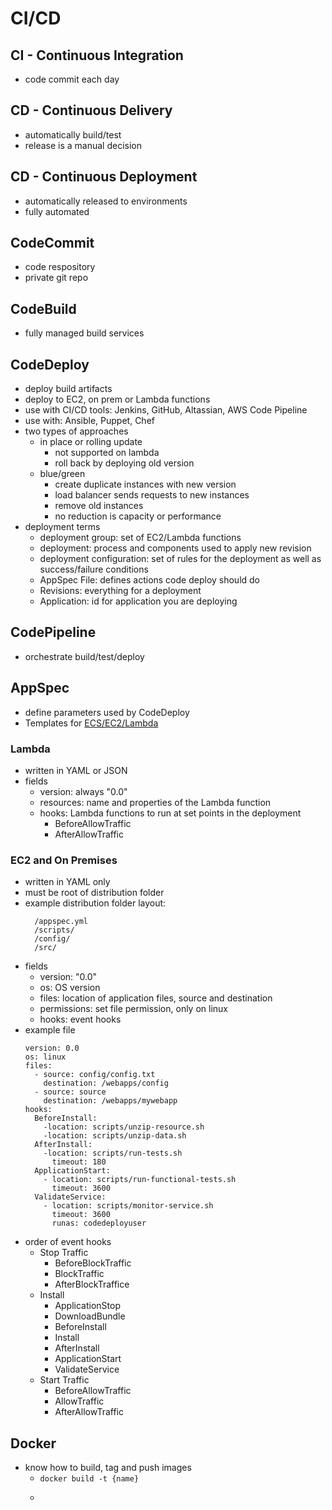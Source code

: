# CI/CD

## CI - Continuous Integration

- code commit each day

## CD - Continuous Delivery

- automatically build/test
- release is a manual decision

## CD - Continuous Deployment

- automatically released to environments
- fully automated

## CodeCommit

- code respository
- private git repo

## CodeBuild

- fully managed build services

## CodeDeploy

- deploy build artifacts
- deploy to EC2, on prem or Lambda functions
- use with CI/CD tools: Jenkins, GitHub, Altassian, AWS Code Pipeline
- use with: Ansible, Puppet, Chef
- two types of approaches
  - in place or rolling update
    - not supported on lambda
    - roll back by deploying old version
  - blue/green
    - create duplicate instances with new version
    - load balancer sends requests to new instances
    - remove old instances
    - no reduction is capacity or performance
- deployment terms
  - deployment group: set of EC2/Lambda functions
  - deployment: process and components used to apply new revision
  - deployment configuration: set of rules for the deployment as well as success/failure conditions
  - AppSpec File: defines actions code deploy should do
  - Revisions: everything for a deployment
  - Application: id for application you are deploying

## CodePipeline

- orchestrate build/test/deploy

## AppSpec

- define parameters used by CodeDeploy
- Templates for [ECS/EC2/Lambda](https://github.com/awsdocs/aws-codedeploy-user-guide/blob/master/doc_source/application-revisions-appspec-file.md)

### Lambda

- written in YAML or JSON
- fields
  - version: always "0.0"
  - resources: name and properties of the Lambda function
  - hooks: Lambda functions to run at set points in the deployment
    - BeforeAllowTraffic
    - AfterAllowTraffic

### EC2 and On Premises

- written in YAML only
- must be root of distribution folder
- example distribution folder layout:
  ```
    /appspec.yml
    /scripts/
    /config/
    /src/
  ```
- fields
  - version: "0.0"
  - os: OS version
  - files: location of application files, source and destination
  - permissions: set file permission, only on linux
  - hooks: event hooks
- example file
  ```
  version: 0.0
  os: linux
  files:
    - source: config/config.txt
      destination: /webapps/config
    - source: source
      destination: /webapps/mywebapp
  hooks:
    BeforeInstall:
      -location: scripts/unzip-resource.sh
      -location: scripts/unzip-data.sh
    AfterInstall:
      -location: scripts/run-tests.sh
        timeout: 180
    ApplicationStart:
      - location: scripts/run-functional-tests.sh
        timeout: 3600
    ValidateService:
      - location: scripts/monitor-service.sh
        timeout: 3600
        runas: codedeployuser
  ```
- order of event hooks
  - Stop Traffic
    - BeforeBlockTraffic
    - BlockTraffic
    - AfterBlockTraffice
  - Install
    - ApplicationStop
    - DownloadBundle
    - BeforeInstall
    - Install
    - AfterInstall
    - ApplicationStart
    - ValidateService
  - Start Traffic
    - BeforeAllowTraffic
    - AllowTraffic
    - AfterAllowTraffic

## Docker

- know how to build, tag and push images
  - `docker build -t {name}`
  - ```docker tag

    ```
